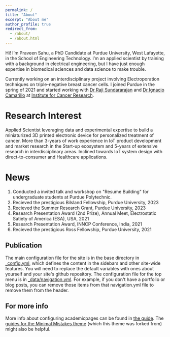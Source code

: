 ```yaml
---
permalink: /
title: "About"
excerpt: "About me"
author_profile: true
redirect_from: 
  - /about/
  - /about.html
---
```


Hi! I’m Praveen Sahu, a PhD Candidate at Purdue University, West Lafayette, in the School of Engineering Technology. I’m an applied scientist by training with a background in electrical engineering, but I have just enough expertise in biomedical sciences and data science to make trouble.

Currently working on an interdisciplinary project involving Electroporation techniques on triple-negative breast cancer cells. I joined Purdue in the spring of 2021 and started working with [Dr Raji Sundararajan](https://polytechnic.purdue.edu/profile/rsundara) and [Dr Ignacio Camarillo](https://www.bio.purdue.edu/People/profile/ignacio.html) at [Institute for Cancer Research](https://www.purdue.edu/cancer-research/).   

Research Interest
======
Applied Scientist leveraging data and experimental expertise to build a miniaturized 3D printed electronic device for personalized treatment of cancer. More than 3-years of work experience in IoT product development and market research in the Start-up ecosystem and 5-years of extensive research in interdisciplinary areas. Inclined towards IoT system design with direct-to-consumer and Healthcare applications.

News
======
1. Conducted a invited talk and workshop on "Resume Building" for undergraduate students at Purdue Polytechnic.
2. Recieved the prestigious Bilsland Fellowship, Purdue University, 2023
3. Recieved the Summer Research Grant, Purdue University, 2023
2. Research Presentation Award (2nd Prize), Annual Meet, Electrostatic Satiety of America (ESA), USA, 2021
3. Research Presentation Award, INNCP Conference, India, 2021
4. Recieved the prestigious Ross Fellowship, Purdue University, 2021

Publication
------
The main configuration file for the site is in the base directory in [_config.yml](https://github.com/academicpages/academicpages.github.io/blob/master/_config.yml), which defines the content in the sidebars and other site-wide features. You will need to replace the default variables with ones about yourself and your site's github repository. The configuration file for the top menu is in [_data/navigation.yml](https://github.com/academicpages/academicpages.github.io/blob/master/_data/navigation.yml). For example, if you don't have a portfolio or blog posts, you can remove those items from that navigation.yml file to remove them from the header. 

For more info
------
More info about configuring academicpages can be found in [the guide](https://academicpages.github.io/markdown/). The [guides for the Minimal Mistakes theme](https://mmistakes.github.io/minimal-mistakes/docs/configuration/) (which this theme was forked from) might also be helpful.
